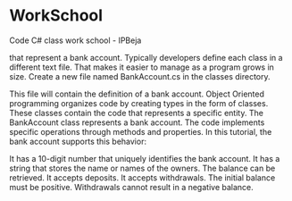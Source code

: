 # WorkSchool
Code C# class work school - IPBeja


that represent a bank account. Typically developers define each class in a different text file. That makes it easier to manage as a program grows in size. Create a new file named BankAccount.cs in the classes directory.

This file will contain the definition of a bank account. Object Oriented programming organizes code by creating types in the form of classes. These classes contain the code that represents a specific entity. The BankAccount class represents a bank account. The code implements specific operations through methods and properties. In this tutorial, the bank account supports this behavior:

It has a 10-digit number that uniquely identifies the bank account.
It has a string that stores the name or names of the owners.
The balance can be retrieved.
It accepts deposits.
It accepts withdrawals.
The initial balance must be positive.
Withdrawals cannot result in a negative balance.
